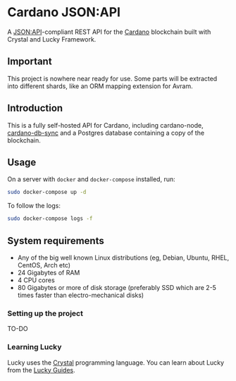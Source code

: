 # Cardano JSON:API

A [JSON:API](https://jsonapi.org/)-compliant REST API for the
[Cardano](https://cardano.org/) blockchain built with Crystal and Lucky
Framework.

## Important
This project is nowhere near ready for use. Some parts will be extracted into
different shards, like an ORM mapping extension for Avram.

## Introduction
This is a fully self-hosted API for Cardano, including cardano-node,
[cardano-db-sync](https://github.com/input-output-hk/cardano-db-sync) and a
Postgres database containing a copy of the blockchain.

## Usage
On a server with `docker` and `docker-compose` installed, run:

```bash
sudo docker-compose up -d
```

To follow the logs:

```bash
sudo docker-compose logs -f
```

## System requirements
- Any of the big well known Linux distributions (eg, Debian, Ubuntu, RHEL, CentOS, Arch etc)
- 24 Gigabytes of RAM
- 4 CPU cores
- 80 Gigabytes or more of disk storage (preferably SSD which are 2-5 times faster than electro-mechanical disks)

### Setting up the project
TO-DO

### Learning Lucky
Lucky uses the [Crystal](https://crystal-lang.org) programming language. You can
learn about Lucky from the
[Lucky Guides](https://luckyframework.org/guides/getting-started/why-lucky).
